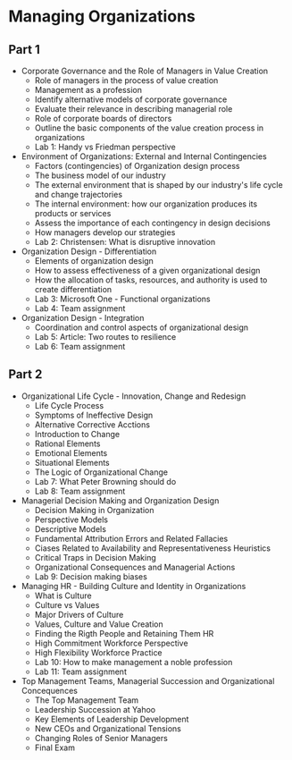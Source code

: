 # Managing Organizations

## Part 1

- Corporate Governance and the Role of Managers in Value Creation
  - Role of managers in the process of value creation
  - Management as a profession
  - Identify alternative models of corporate governance
  - Evaluate their relevance in describing managerial role
  - Role of corporate boards of directors
  - Outline the basic components of the value creation process in organizations
  - Lab 1: Handy vs Friedman perspective
- Environment of Organizations: External and Internal Contingencies
  - Factors (contingencies) of Organization design process
  - The business model of our industry
  - The external environment that is shaped by our industry's life cycle and change trajectories
  - The internal environment: how our organization produces its products or services
  - Assess the importance of each contingency in design decisions
  - How managers develop our strategies
  - Lab 2: Christensen: What is disruptive innovation
- Organization Design - Differentiation
  - Elements of organization design
  - How to assess effectiveness of a given organizational design
  - How the allocation of tasks, resources, and authority is used to create differentiation
  - Lab 3: Microsoft One - Functional organizations
  - Lab 4: Team assignment
- Organization Design - Integration
  - Coordination and control aspects of organizational design
  - Lab 5: Article: Two routes to resilience
  - Lab 6: Team assignment

## Part 2

- Organizational Life Cycle - Innovation, Change and Redesign
	- Life Cycle Process
	- Symptoms of Ineffective Design
	- Alternative Corrective Acctions
	- Introduction to Change
	- Rational Elements
	- Emotional Elements
	- Situational Elements
	- The  Logic of Organizational Change
	- Lab 7: What Peter Browning should do
	- Lab 8: Team assignment
- Managerial Decision Making and Organization Design
	- Decision Making in Organization
	- Perspective Models
	- Descriptive Models
	- Fundamental Attribution Errors and Related Fallacies
	- Ciases Related to Availability and Representativeness Heuristics
	- Critical Traps in Decision Making
	- Organizational Consequences and Managerial Actions
	- Lab 9: Decision making biases
- Managing HR - Building Culture and Identity in Organizations
	- What is Culture
	- Culture vs Values
	- Major Drivers of Culture
	- Values, Culture and Value Creation
	- Finding the Rigth People and Retaining Them HR
	- High Commitment Workforce Perspective
	- High Flexibility Workforce Practice
	- Lab 10: How to make management a noble profession
	- Lab 11: Team assignment
- Top Management Teams, Managerial Succession and Organizational Concequences
	- The Top Management Team
	- Leadership Succession at Yahoo
	- Key Elements of Leadership Development
	- New CEOs and Organizational Tensions
	- Changing Roles of Senior Managers
	- Final Exam